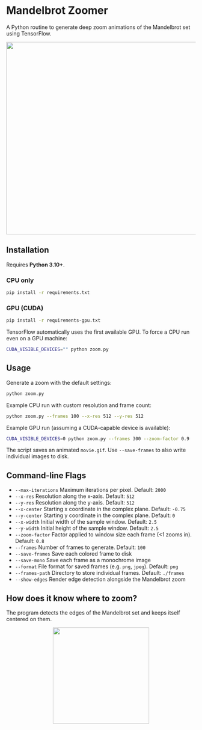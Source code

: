 # Mandelbrot Zoomer

A Python routine to generate deep zoom animations of the Mandelbrot set using TensorFlow.

<p align="center">
  <img src="examples/movie.gif" height="512px" />
</p>

## Installation

Requires **Python 3.10+**.

### CPU only

```bash
pip install -r requirements.txt
```

### GPU (CUDA)

```bash
pip install -r requirements-gpu.txt
```

TensorFlow automatically uses the first available GPU. To force a CPU run even on a GPU machine:

```bash
CUDA_VISIBLE_DEVICES="" python zoom.py
```

## Usage

Generate a zoom with the default settings:

```bash
python zoom.py
```

Example CPU run with custom resolution and frame count:

```bash
python zoom.py --frames 100 --x-res 512 --y-res 512
```

Example GPU run (assuming a CUDA-capable device is available):

```bash
CUDA_VISIBLE_DEVICES=0 python zoom.py --frames 300 --zoom-factor 0.9
```

The script saves an animated `movie.gif`. Use `--save-frames` to also write individual images to disk.

## Command-line Flags

- `--max-iterations`   Maximum iterations per pixel. Default: `2000`
- `--x-res`            Resolution along the x-axis. Default: `512`
- `--y-res`            Resolution along the y-axis. Default: `512`
- `--x-center`         Starting x coordinate in the complex plane. Default: `-0.75`
- `--y-center`         Starting y coordinate in the complex plane. Default: `0`
- `--x-width`          Initial width of the sample window. Default: `2.5`
- `--y-width`          Initial height of the sample window. Default: `2.5`
- `--zoom-factor`      Factor applied to window size each frame (<1 zooms in). Default: `0.8`
- `--frames`           Number of frames to generate. Default: `100`
- `--save-frames`      Save each colored frame to disk
- `--save-mono`        Save each frame as a monochrome image
- `--format`           File format for saved frames (e.g. `png`, `jpeg`). Default: `png`
- `--frames-path`      Directory to store individual frames. Default: `./frames`
- `--show-edges`       Render edge detection alongside the Mandelbrot zoom

## How does it know where to zoom?

The program detects the edges of the Mandelbrot set and keeps itself centered on them.

<p align="center">
  <img src="examples/edges.gif" height="256px" />
</p>
